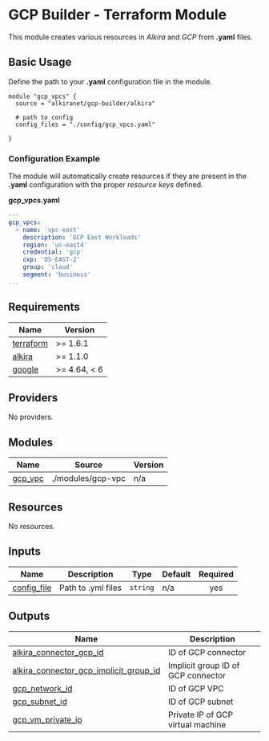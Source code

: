# GCP Builder - Terraform Module
This module creates various resources in _Alkira_ and _GCP_ from **.yaml** files.

## Basic Usage
Define the path to your **.yaml** configuration file in the module.

```hcl
module "gcp_vpcs" {
  source = "alkiranet/gcp-builder/alkira"
  
  # path to config
  config_files = "./config/gcp_vpcs.yaml"
  
}
```

### Configuration Example
The module will automatically create resources if they are present in the **.yaml** configuration with the proper _resource keys_ defined.

**gcp_vpcs.yaml**
```yml
---
gcp_vpcs:
  - name: 'vpc-east'
    description: 'GCP East Workloads'
    region: 'us-east4'
    credential: 'gcp'
    cxp: 'US-EAST-2'
    group: 'cloud'
    segment: 'business'
...
```
<!-- BEGIN_TF_DOCS -->
## Requirements

| Name | Version |
|------|---------|
| <a name="requirement_terraform"></a> [terraform](#requirement\_terraform) | >= 1.6.1 |
| <a name="requirement_alkira"></a> [alkira](#requirement\_alkira) | >= 1.1.0 |
| <a name="requirement_google"></a> [google](#requirement\_google) | >= 4.64, < 6 |

## Providers

No providers.

## Modules

| Name | Source | Version |
|------|--------|---------|
| <a name="module_gcp_vpc"></a> [gcp\_vpc](#module\_gcp\_vpc) | ./modules/gcp-vpc | n/a |

## Resources

No resources.

## Inputs

| Name | Description | Type | Default | Required |
|------|-------------|------|---------|:--------:|
| <a name="input_config_file"></a> [config\_file](#input\_config\_file) | Path to .yml files | `string` | n/a | yes |

## Outputs

| Name | Description |
|------|-------------|
| <a name="output_alkira_connector_gcp_id"></a> [alkira\_connector\_gcp\_id](#output\_alkira\_connector\_gcp\_id) | ID of GCP connector |
| <a name="output_alkira_connector_gcp_implicit_group_id"></a> [alkira\_connector\_gcp\_implicit\_group\_id](#output\_alkira\_connector\_gcp\_implicit\_group\_id) | Implicit group ID of GCP connector |
| <a name="output_gcp_network_id"></a> [gcp\_network\_id](#output\_gcp\_network\_id) | ID of GCP VPC |
| <a name="output_gcp_subnet_id"></a> [gcp\_subnet\_id](#output\_gcp\_subnet\_id) | ID of GCP subnet |
| <a name="output_gcp_vm_private_ip"></a> [gcp\_vm\_private\_ip](#output\_gcp\_vm\_private\_ip) | Private IP of GCP virtual machine |
<!-- END_TF_DOCS -->